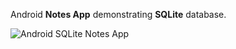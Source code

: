 Android **Notes App** demonstrating **SQLite** database.

![Android SQLite Notes App](https://www.androidhive.info/wp-content/uploads/2011/11/android-sqlite-notes-app.png)
